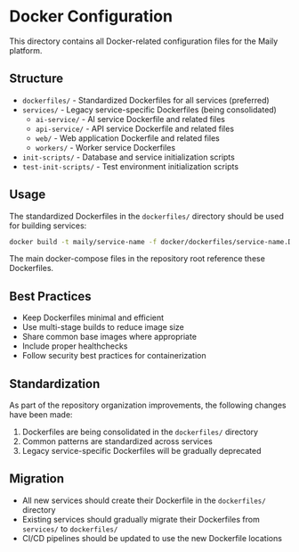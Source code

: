 # Docker Configuration

This directory contains all Docker-related configuration files for the Maily platform.

## Structure

- `dockerfiles/` - Standardized Dockerfiles for all services (preferred)
- `services/` - Legacy service-specific Dockerfiles (being consolidated)
  - `ai-service/` - AI service Dockerfile and related files
  - `api-service/` - API service Dockerfile and related files
  - `web/` - Web application Dockerfile and related files
  - `workers/` - Worker service Dockerfiles
- `init-scripts/` - Database and service initialization scripts
- `test-init-scripts/` - Test environment initialization scripts

## Usage

The standardized Dockerfiles in the `dockerfiles/` directory should be used for building services:

```bash
docker build -t maily/service-name -f docker/dockerfiles/service-name.Dockerfile .
```

The main docker-compose files in the repository root reference these Dockerfiles.

## Best Practices

- Keep Dockerfiles minimal and efficient
- Use multi-stage builds to reduce image size
- Share common base images where appropriate
- Include proper healthchecks
- Follow security best practices for containerization

## Standardization

As part of the repository organization improvements, the following changes have been made:

1. Dockerfiles are being consolidated in the `dockerfiles/` directory
2. Common patterns are standardized across services
3. Legacy service-specific Dockerfiles will be gradually deprecated

## Migration

- All new services should create their Dockerfile in the `dockerfiles/` directory
- Existing services should gradually migrate their Dockerfiles from `services/` to `dockerfiles/`
- CI/CD pipelines should be updated to use the new Dockerfile locations